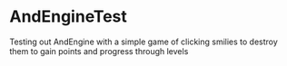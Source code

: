 # AndEngineTest
Testing out AndEngine with a simple game of clicking smilies to destroy them to gain points and progress through levels
